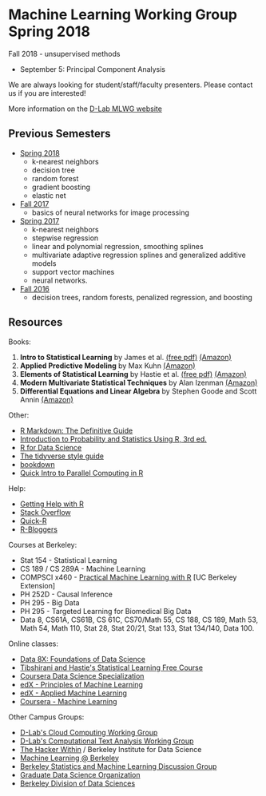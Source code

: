 # Machine Learning Working Group Spring 2018

Fall 2018 - unsupervised methods  
  - September 5: Principal Component Analysis  

We are always looking for student/staff/faculty presenters. Please contact us if you are interested!

More information on the [D-Lab MLWG website](http://dlab.berkeley.edu/working-groups/machine-learning-working-group-0)

## Previous Semesters

* [Spring 2018](https://github.com/dlab-berkeley/MachineLearningWG/tree/master/Spring2018)  
  - k-nearest neighbors  
  - decision tree  
  - random forest  
  - gradient boosting  
  - elastic net  
* [Fall 2017](https://github.com/dlab-berkeley/MachineLearningWG/tree/master/Fall2017)
  - basics of neural networks for image processing 
* [Spring 2017](https://github.com/dlab-berkeley/MachineLearningWG/tree/master/Spring2017)
  - k-nearest neighbors
  - stepwise regression
  - linear and polynomial regression, smoothing splines
  - multivariate adaptive regression splines and generalized additive models
  - support vector machines
  - neural networks.
* [Fall 2016](https://github.com/dlab-berkeley/MachineLearningWG/tree/master/Fall2016)
  - decision trees, random forests, penalized regression, and boosting

## Resources

Books:

1. **Intro to Statistical Learning** by James et al. [(free pdf)](http://www-bcf.usc.edu/~gareth/ISL/ISLR%20First%20Printing.pdf) [(Amazon)](https://smile.amazon.com/Introduction-Statistical-Learning-Applications-Statistics-ebook/dp/B01IBM7790/)
2. **Applied Predictive Modeling** by Max Kuhn [(Amazon)](https://smile.amazon.com/Applied-Predictive-Modeling-Max-Kuhn-ebook/dp/B00K15TZU0/)
3. **Elements of Statistical Learning** by Hastie et al.  [(free pdf)](http://statweb.stanford.edu/~tibs/ElemStatLearn/download.html) [(Amazon)](https://smile.amazon.com/Elements-Statistical-Learning-Prediction-Statistics-ebook/dp/B00475AS2E/)
4. **Modern Multivariate Statistical Techniques** by Alan Izenman [(Amazon)](https://smile.amazon.com/Modern-Multivariate-Statistical-Techniques-Classification-ebook/dp/B00HWUR9CS/)
5. **Differential Equations and Linear Algebra** by Stephen Goode and Scott Annin [(Amazon)](https://www.amazon.com/Differential-Equations-Linear-Algebra-Stephen-ebook/dp/B00HR7MR3W/ref=mt_kindle?_encoding=UTF8&me=)  

Other:  

* [R Markdown: The Definitive Guide](https://bookdown.org/yihui/rmarkdown/)  
* [Introduction to Probability and Statistics Using R, 3rd ed.](https://cran.r-project.org/web/packages/IPSUR/vignettes/IPSUR.pdf)  
* [R for Data Science](http://r4ds.had.co.nz/)  
* [The tidyverse style guide](http://style.tidyverse.org/)  
* [bookdown](https://bookdown.org/)  
* [Quick Intro to Parallel Computing in R](https://nceas.github.io/oss-lessons/parallel-computing-in-r/parallel-computing-in-r.html)  

Help:  

* [Getting Help with R](https://www.r-project.org/help.html)  
* [Stack Overflow](https://stackoverflow.com/questions/tagged/r)  
* [Quick-R](https://www.statmethods.net/)  
* [R-Bloggers](https://www.r-bloggers.com/)  

Courses at Berkeley:  

* Stat 154 - Statistical Learning  
* CS 189 / CS 289A - Machine Learning
* COMPSCI x460 - [Practical Machine Learning with R](https://extension.berkeley.edu/search/publicCourseSearchDetails.do?method=load&courseId=17483923&selectedProgramAreaId=15499&selectedProgramStreamId=25856348) [UC Berkeley Extension]
* PH 252D  - Causal Inference
* PH 295 - Big Data
* PH 295 - Targeted Learning for Biomedical Big Data
* Data 8, CS61A, CS61B, CS 61C, CS70/Math 55, CS 188, CS 189, Math 53, Math 54, Math 110, Stat 28, Stat 20/21, Stat 133, Stat 134/140, Data 100.  

Online classes:  

* [Data 8X: Foundations of Data Science](https://data.berkeley.edu/education/data-8x)  
* [Tibshirani and Hastie's Statistical Learning Free Course](https://lagunita.stanford.edu/courses/HumanitiesSciences/StatLearning/Winter2016/about)
* [Coursera Data Science Specialization](https://www.coursera.org/specializations/jhu-data-science)
* [edX - Principles of Machine Learning](https://www.edx.org/course/principles-machine-learning-microsoft-dat203-2x-2)
* [edX - Applied Machine Learning](https://www.edx.org/course/applied-machine-learning-microsoft-dat203-3x-0)
* [Coursera - Machine Learning](https://www.coursera.org/learn/machine-learning)

Other Campus Groups:  

* [D-Lab's Cloud Computing Working Group](http://dlab.berkeley.edu/working-groups/cloud-working-group-0)  
* [D-Lab's Computational Text Analysis Working Group](http://dlabctawg.github.io/)  
* [The Hacker Within](http://www.thehackerwithin.org/berkeley/) / Berkeley Institute for Data Science
* [Machine Learning @ Berkeley](https://ml.berkeley.edu/)  
* [Berkeley Statistics and Machine Learning Discussion Group](https://bids.berkeley.edu/news/bids-launches-new-berkeley-statistics-and-machine-learning-discussion-group)  
* [Graduate Data Science Organization](https://gdso.berkeley.edu/)  
* [Berkeley Division of Data Sciences](https://data.berkeley.edu/)  
